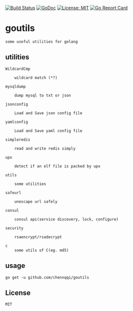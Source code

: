 [![Build Status](https://travis-ci.org/chennqqi/cas_go_sdk.svg?branch=master)](https://travis-ci.org/chennqqi/cas_go_sdk) [![GoDoc](https://godoc.org/github.com/chennqqi/goutils?status.svg)](https://godoc.org/github.com/chennqqi/cas_go_sdk)  [![License: MIT](https://img.shields.io/badge/License-MIT-yellow.svg)](https://opensource.org/licenses/MIT) [![Go Report Card](https://goreportcard.com/badge/github.com/chennqqi/goutils)](https://goreportcard.com/report/github.com/chennqqi/goutils)

# goutils

	some useful utilities for golang


## utilities

	WildcardCmp

		wildcard match (*?)

	mysqldump
	
		dump mysql to txt or json

	jsonconfig

		Load and Save json config file
	
	yamlconfig

		Load and Save yaml config file

	simpleredis

		read and write redis simply
		
	upx
		
		detect if an elf file is packed by upx

	utils

		some utilities

	safeurl

		unescape url safely

	consul

		consul api(service discovery, lock, configure)
		
	security
	
		rsaencrypt/rsadecrypt

	c 
		some utils of C(eg. md5)

## usage

	go get -u github.com/chennqqi/goutils

## License

	MIT
